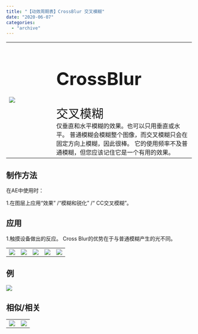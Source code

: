 ```yaml
---
title: "【动效周期表】CrossBlur 交叉模糊"
date: "2020-06-07"
categories: 
  - "archive"
---
```


<table style="border-collapse: collapse; width: 100%;"><tbody class="table1"><tr><td style="width: 25.4125%;"><img src="https://mir.yuelili.com/user/AE/mg/foxcodex/CrossBlur.gif"></td><td style="width: 93.8898%;"><h2 style="font-size: 36pt;">CrossBlur</h2><div></div><span style="font-size: 24pt;">交叉模糊</span><div></div>仅垂直和水平模糊的效果。也可以只用垂直或水平。 普通模糊会模糊整个图像，而交叉模糊只会在固定方向上模糊，因此很棒。 它的使用频率不及普通模糊，但您应该记住它是一个有用的效果。</td></tr></tbody></table>

## 制作方法

在AE中使用时：

1.在图层上应用“效果” /“模糊和锐化” /“ CC交叉模糊”。

## 应用

1.触摸设备做出的反应。 Cross Blur的优势在于与普通模糊产生的光不同。

<table style="border-collapse: collapse;"><tbody class="table1"><tr><td><a href="https://yuelili.com/archive/repeattrim/"><img src="https://mir.yuelili.com/user/AE/mg/foxcodex/CrossBlur.gif"></a></td><td><img class="plus" src="https://mir.yuelili.com/user/AE/mg/foxcodex/plus.png"></td><td><a href="https://yuelili.com/archive/RadialBlur/"><img src="https://mir.yuelili.com/user/AE/mg/foxcodex/RadialBlur.gif"></a></td><td><img class="plus" src="https://mir.yuelili.com/user/AE/mg/foxcodex/tri.png"></td><td><img src="https://mir.yuelili.com/user/AE/mg/foxcodex/CrossBlur-Ex001.gif"></td></tr></tbody></table>

## 例

![](https://mir.yuelili.com/user/AE/mg/foxcodex/CrossBlur-Ex001.gif)

## 相似/相关

<table style="border-collapse: collapse;"><tbody class="table1"><tr><td><a href="https://yuelili.com/archive/blur/"><img src="https://mir.yuelili.com/user/AE/mg/foxcodex/Blur.gif"></a></td><td><a href="https://yuelili.com/archive/RadialBlur/"><img src="https://mir.yuelili.com/user/AE/mg/foxcodex/RadialBlur.gif"></a></td></tr></tbody></table>
